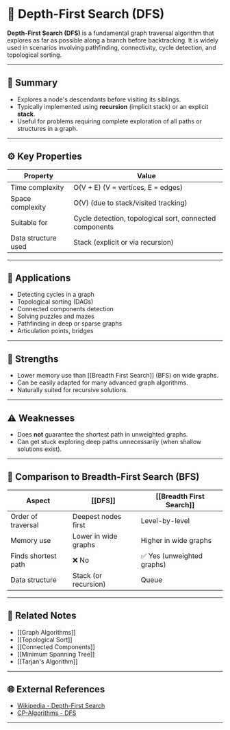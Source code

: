 # 🌿 Depth-First Search (DFS)

**Depth-First Search (DFS)** is a fundamental graph traversal algorithm that explores as far as possible along a branch before backtracking. It is widely used in scenarios involving pathfinding, connectivity, cycle detection, and topological sorting.

---

## 🧠 Summary

- Explores a node's descendants before visiting its siblings.
- Typically implemented using **recursion** (implicit stack) or an explicit **stack**.
- Useful for problems requiring complete exploration of all paths or structures in a graph.

---

## ⚙️ Key Properties

| Property                   | Value                               |
|----------------------------|-------------------------------------|
| Time complexity             | O(V + E) (V = vertices, E = edges) |
| Space complexity            | O(V) (due to stack/visited tracking) |
| Suitable for                | Cycle detection, topological sort, connected components |
| Data structure used         | Stack (explicit or via recursion)  |

---

## 🏁 Applications

- Detecting cycles in a graph
- Topological sorting (DAGs)
- Connected components detection
- Solving puzzles and mazes
- Pathfinding in deep or sparse graphs
- Articulation points, bridges

---

## 🚀 Strengths

- Lower memory use than [[Breadth First Search]] (BFS) on wide graphs.
- Can be easily adapted for many advanced graph algorithms.
- Naturally suited for recursive solutions.

---

## ⚠️ Weaknesses

- Does **not** guarantee the shortest path in unweighted graphs.
- Can get stuck exploring deep paths unnecessarily (when shallow solutions exist).

---

## 🔄 Comparison to Breadth-First Search (BFS)

| Aspect            | [[DFS]]                   | [[Breadth First Search]]         |
|-------------------|---------------------------|----------------------------------|
| Order of traversal | Deepest nodes first        | Level-by-level                  |
| Memory use         | Lower in wide graphs       | Higher in wide graphs           |
| Finds shortest path | ❌ No                      | ✅ Yes (unweighted graphs)       |
| Data structure     | Stack (or recursion)       | Queue                           |

---

## 🔗 Related Notes

- [[Graph Algorithms]]
- [[Topological Sort]]
- [[Connected Components]]
- [[Minimum Spanning Tree]]
- [[Tarjan's Algorithm]]

---

## 🌐 External References

- [Wikipedia - Depth-First Search](https://en.wikipedia.org/wiki/Depth-first_search)
- [CP-Algorithms - DFS](https://cp-algorithms.com/graph/depth-first-search.html)

---
